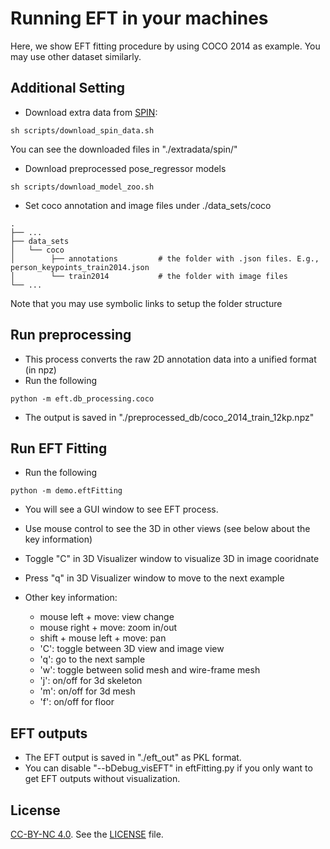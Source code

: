 # Running EFT in your machines

Here, we show EFT fitting procedure by using COCO 2014 as example. 
You may use other dataset similarly.


## Additional Setting
- Download extra data from [SPIN](https://github.com/nkolot/SPIN):
```
sh scripts/download_spin_data.sh
```
You can see the downloaded files in "./extradata/spin/"

- Download preprocessed pose_regressor models
```
sh scripts/download_model_zoo.sh
```

- Set coco annotation and image files under ./data_sets/coco
```
.
├── ...
├── data_sets 
│   └── coco          
│        ├── annotations         # the folder with .json files. E.g., person_keypoints_train2014.json
│        └── train2014           # the folder with image files
└── ...
```
Note that you may use symbolic links to setup the folder structure


## Run preprocessing
- This process converts the raw 2D annotation data into a unified format (in npz)
- Run the following 
``` 
python -m eft.db_processing.coco
```
- The output is saved in "./preprocessed_db/coco_2014_train_12kp.npz"


## Run EFT Fitting
- Run the following 
``` 
python -m demo.eftFitting
```
- You will see a GUI window to see EFT process. 

- Use mouse control to see the 3D in other views (see below about the key information)
- Toggle "C" in 3D Visualizer window to visualize 3D in image cooridnate
- Press "q" in 3D Visualizer window to move to the next example
 - Other key information:
   - mouse left + move: view change
   - mouse right + move: zoom in/out
   - shift + mouse left + move: pan
   - 'C': toggle between 3D view and image view
   - 'q': go to the next sample
   - 'w': toggle between solid mesh and wire-frame mesh
   - 'j': on/off for 3d skeleton
   - 'm': on/off for 3d mesh  
   - 'f': on/off for floor


## EFT outputs
- The EFT output is saved in "./eft_out" as PKL format.
- You can disable "--bDebug_visEFT" in eftFitting.py if you only want to get EFT outputs without visualization.

## License
[CC-BY-NC 4.0](https://creativecommons.org/licenses/by-nc/4.0/legalcode). 
See the [LICENSE](LICENSE) file. 